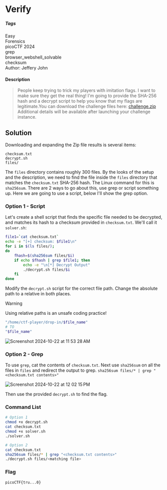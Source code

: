 # Verify
##### Tags
Easy\
Forensics\
picoCTF 2024\
grep\
browser_webshell_solvable\
checksum\
Author: Jeffery John
#### Description
> People keep trying to trick my players with imitation flags. I want to make sure they get the real thing! I'm going to provide the SHA-256 hash and a decrypt script to help you know that my flags are legitimate.You can download the challenge files here: [challenge.zip](https://artifacts.picoctf.net/c_rhea/12/challenge.zip)\
> Additional details will be available after launching your challenge instance.

## Solution
Downloading and expanding the Zip file results is several items:
```
checksum.txt
decrypt.sh
files/
```
The `files` directory contains roughly 300 files.  By the looks of the setup and the description, we need to find the file inside the `files` directory that matches the `checksum.txt` SHA-256 hash.  The Linux command for this is `sha256sum`.  There are 2 ways to go about this, use grep or script something up.  Here we are going to use a script, below I'll show the grep option.  
### Option 1 - Script
Let's create a shell script that finds the specific file needed to be decrypted, and matches its hash to a checksum provided in `checksum.txt`.  We'll call it `solver.sh`:
```bash
file1=`cat checksum.txt`
echo -e "[+] checksum: $file1\n"
for i in $(ls files/);
do
    fhash=$(sha256sum files/$i)
    if echo $fhash | grep $file1; then
        echo -e "\n[*] Decrypt Output"
        ./decrypt.sh files/$i
    fi
done
```

Modify the `decrypt.sh` script for the correct file path.  Change the absolute path to a relative in both places.
> [!WARNING]
> Using relative paths is an unsafe coding practice!
```bash
"/home/ctf-player/drop-in/$file_name"
# TO
"$file_name"
```

![Screenshot 2024-10-22 at 11 53 28 AM](https://github.com/user-attachments/assets/5cb28fe4-c358-459e-9491-0877703562fa)

### Option 2 - Grep
To use `grep`, cat the contents of `checksum.txt`.  Next use `sha256sum` on all the files in `files` and redirect the output to grep.
`sha256sum files/* | grep "<checksum.txt contents>"`

![Screenshot 2024-10-22 at 12 02 15 PM](https://github.com/user-attachments/assets/f14ce280-e7e0-462c-85ff-940cc8100f3e)

Then use the provided `decrypt.sh` to find the flag.

### Command List
```bash
# Option 1
chmod +x decrypt.sh
cat checksum.txt
chmod +x solver.sh
./solver.sh

# Option 2
cat checksum.txt
sha256sum files/* | grep "<checksum.txt contents>"
./decrypt.sh files/<matching file>
```

### Flag
`picoCTF{tru...0}`

